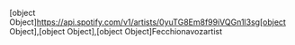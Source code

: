 [object Object]https://api.spotify.com/v1/artists/0yuTG8Em8f99iVQGn1l3sg[object Object],[object Object],[object Object]Fecchionavozartist